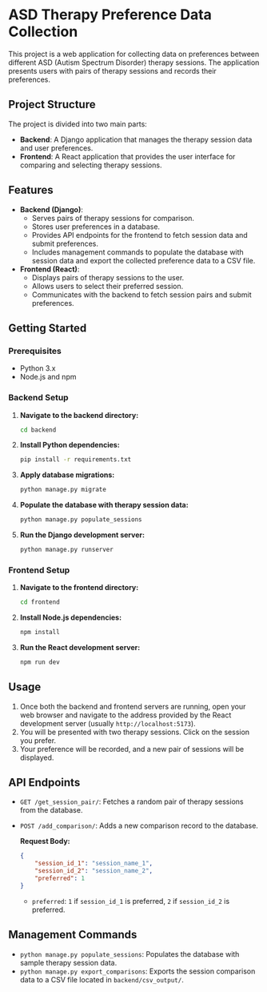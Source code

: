 # ASD Therapy Preference Data Collection

This project is a web application for collecting data on preferences between different ASD (Autism Spectrum Disorder) therapy sessions. The application presents users with pairs of therapy sessions and records their preferences.

## Project Structure

The project is divided into two main parts:

-   **Backend**: A Django application that manages the therapy session data and user preferences.
-   **Frontend**: A React application that provides the user interface for comparing and selecting therapy sessions.

## Features

-   **Backend (Django)**:
    -   Serves pairs of therapy sessions for comparison.
    -   Stores user preferences in a database.
    -   Provides API endpoints for the frontend to fetch session data and submit preferences.
    -   Includes management commands to populate the database with session data and export the collected preference data to a CSV file.
-   **Frontend (React)**:
    -   Displays pairs of therapy sessions to the user.
    -   Allows users to select their preferred session.
    -   Communicates with the backend to fetch session pairs and submit preferences.

## Getting Started

### Prerequisites

-   Python 3.x
-   Node.js and npm

### Backend Setup

1.  **Navigate to the backend directory:**
    ```bash
    cd backend
    ```

2.  **Install Python dependencies:**
    ```bash
    pip install -r requirements.txt
    ```

3.  **Apply database migrations:**
    ```bash
    python manage.py migrate
    ```

4.  **Populate the database with therapy session data:**
    ```bash
    python manage.py populate_sessions
    ```

5.  **Run the Django development server:**
    ```bash
    python manage.py runserver
    ```

### Frontend Setup

1.  **Navigate to the frontend directory:**
    ```bash
    cd frontend
    ```

2.  **Install Node.js dependencies:**
    ```bash
    npm install
    ```

3.  **Run the React development server:**
    ```bash
    npm run dev
    ```

## Usage

1.  Once both the backend and frontend servers are running, open your web browser and navigate to the address provided by the React development server (usually `http://localhost:5173`).
2.  You will be presented with two therapy sessions. Click on the session you prefer.
3.  Your preference will be recorded, and a new pair of sessions will be displayed.

## API Endpoints

-   `GET /get_session_pair/`: Fetches a random pair of therapy sessions from the database.
-   `POST /add_comparison/`: Adds a new comparison record to the database.

    **Request Body:**
    ```json
    {
        "session_id_1": "session_name_1",
        "session_id_2": "session_name_2",
        "preferred": 1
    }
    ```
    -   `preferred`: `1` if `session_id_1` is preferred, `2` if `session_id_2` is preferred.

## Management Commands

-   `python manage.py populate_sessions`: Populates the database with sample therapy session data.
-   `python manage.py export_comparisons`: Exports the session comparison data to a CSV file located in `backend/csv_output/`.
